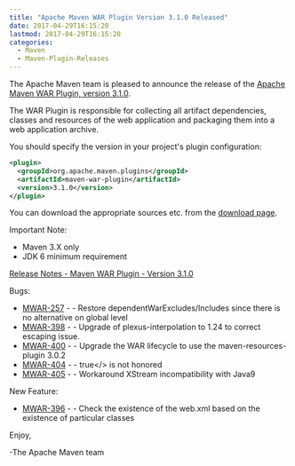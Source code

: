 ```yaml
---
title: "Apache Maven WAR Plugin Version 3.1.0 Released"
date: 2017-04-29T16:15:20
lastmod: 2017-04-29T16:15:20
categories:
  - Maven
  - Maven-Plugin-Releases
---
```

The Apache Maven team is pleased to announce the release of the 
[Apache Maven WAR Plugin, version 3.1.0](https://maven.apache.org/plugins/maven-war-plugin/).

The WAR Plugin is responsible for collecting all artifact dependencies, classes
and resources of the web application and packaging them into a web application
archive.

You should specify the version in your project's plugin configuration:

```xml
<plugin>
  <groupId>org.apache.maven.plugins</groupId>
  <artifactId>maven-war-plugin</artifactId>
  <version>3.1.0</version>
</plugin>
```

You can download the appropriate sources etc. from the [download page][download].

Important Note: 

 * Maven 3.X only
 * JDK 6 minimum requirement


<!-- more -->

[Release Notes - Maven WAR Plugin - Version 3.1.0](https://issues.apache.org/jira/secure/ReleaseNote.jspa?projectId=12318121&version=12331760)


Bugs:

 * [MWAR-257](https://issues.apache.org/jira/browse/MWAR-257) - - Restore dependentWarExcludes/Includes since there is no alternative on global level
 * [MWAR-398](https://issues.apache.org/jira/browse/MWAR-398) - - Upgrade of plexus-interpolation to 1.24 to correct escaping issue.
 * [MWAR-400](https://issues.apache.org/jira/browse/MWAR-400) - - Upgrade the WAR lifecycle to use the maven-resources-plugin 3.0.2
 * [MWAR-404](https://issues.apache.org/jira/browse/MWAR-404) - - <filteringDeploymentDescriptors>true</> is not honored
 * [MWAR-405](https://issues.apache.org/jira/browse/MWAR-405) - - Workaround XStream incompatibility with Java9

New Feature:

 * [MWAR-396](https://issues.apache.org/jira/browse/MWAR-396) - - Check the existence of the web.xml based on the existence of particular classes

Enjoy,

-The Apache Maven team

[download]: https://maven.apache.org/plugins/maven-war-plugin/download.cgi


